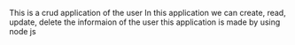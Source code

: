This is a crud application of the user
In this application we can create, read, update, delete the informaion of the user
this application is made by using node js